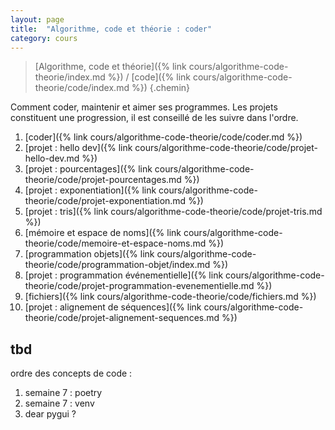 ```yaml
---
layout: page
title:  "Algorithme, code et théorie : coder"
category: cours
---
```


> [Algorithme, code et théorie]({% link cours/algorithme-code-theorie/index.md %}) / [code]({% link cours/algorithme-code-theorie/code/index.md %})
{.chemin}

Comment coder, maintenir et aimer ses programmes. Les projets constituent une progression, il est conseillé de les suivre dans l'ordre.

1. [coder]({% link cours/algorithme-code-theorie/code/coder.md %})
2. [projet : hello dev]({% link cours/algorithme-code-theorie/code/projet-hello-dev.md %})
3. [projet : pourcentages]({% link cours/algorithme-code-theorie/code/projet-pourcentages.md %})
4. [projet : exponentiation]({% link cours/algorithme-code-theorie/code/projet-exponentiation.md %})
5. [projet : tris]({% link cours/algorithme-code-theorie/code/projet-tris.md %})
6. [mémoire et espace de noms]({% link cours/algorithme-code-theorie/code/memoire-et-espace-noms.md %})
7. [programmation objets]({% link cours/algorithme-code-theorie/code/programmation-objet/index.md %})
8. [projet : programmation événementielle]({% link cours/algorithme-code-theorie/code/projet-programmation-evenementielle.md %})
9. [fichiers]({% link cours/algorithme-code-theorie/code/fichiers.md %})
10. [projet : alignement de séquences]({% link cours/algorithme-code-theorie/code/projet-alignement-sequences.md %})

## tbd

ordre des concepts de code :

1. semaine 7 : poetry
2. semaine 7 : venv
3. dear pygui ?